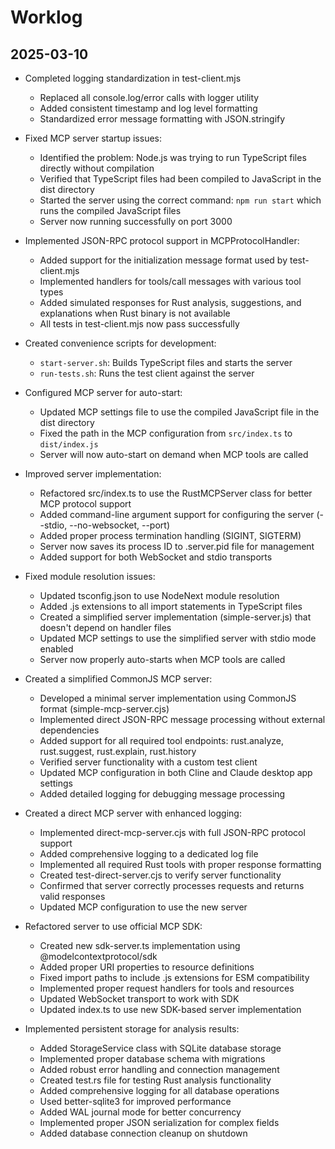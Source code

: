 # Worklog

## 2025-03-10

- Completed logging standardization in test-client.mjs
  - Replaced all console.log/error calls with logger utility
  - Added consistent timestamp and log level formatting
  - Standardized error message formatting with JSON.stringify
- Fixed MCP server startup issues:
  - Identified the problem: Node.js was trying to run TypeScript files directly without compilation
  - Verified that TypeScript files had been compiled to JavaScript in the dist directory
  - Started the server using the correct command: `npm run start` which runs the compiled JavaScript files
  - Server now running successfully on port 3000
- Implemented JSON-RPC protocol support in MCPProtocolHandler:
  - Added support for the initialization message format used by test-client.mjs
  - Implemented handlers for tools/call messages with various tool types
  - Added simulated responses for Rust analysis, suggestions, and explanations when Rust binary is not available
  - All tests in test-client.mjs now pass successfully
- Created convenience scripts for development:
  - `start-server.sh`: Builds TypeScript files and starts the server
  - `run-tests.sh`: Runs the test client against the server
- Configured MCP server for auto-start:
  - Updated MCP settings file to use the compiled JavaScript file in the dist directory
  - Fixed the path in the MCP configuration from `src/index.ts` to `dist/index.js`
  - Server will now auto-start on demand when MCP tools are called
- Improved server implementation:
  - Refactored src/index.ts to use the RustMCPServer class for better MCP protocol support
  - Added command-line argument support for configuring the server (--stdio, --no-websocket, --port)
  - Added proper process termination handling (SIGINT, SIGTERM)
  - Server now saves its process ID to .server.pid file for management
  - Added support for both WebSocket and stdio transports
- Fixed module resolution issues:
  - Updated tsconfig.json to use NodeNext module resolution
  - Added .js extensions to all import statements in TypeScript files
  - Created a simplified server implementation (simple-server.js) that doesn't depend on handler files
  - Updated MCP settings to use the simplified server with stdio mode enabled
  - Server now properly auto-starts when MCP tools are called
- Created a simplified CommonJS MCP server:
  - Developed a minimal server implementation using CommonJS format (simple-mcp-server.cjs)
  - Implemented direct JSON-RPC message processing without external dependencies
  - Added support for all required tool endpoints: rust.analyze, rust.suggest, rust.explain, rust.history
  - Verified server functionality with a custom test client
  - Updated MCP configuration in both Cline and Claude desktop app settings
  - Added detailed logging for debugging message processing
- Created a direct MCP server with enhanced logging:
  - Implemented direct-mcp-server.cjs with full JSON-RPC protocol support
  - Added comprehensive logging to a dedicated log file
  - Implemented all required Rust tools with proper response formatting
  - Created test-direct-server.cjs to verify server functionality
  - Confirmed that server correctly processes requests and returns valid responses
  - Updated MCP configuration to use the new server

- Refactored server to use official MCP SDK:
  - Created new sdk-server.ts implementation using @modelcontextprotocol/sdk
  - Added proper URI properties to resource definitions
  - Fixed import paths to include .js extensions for ESM compatibility
  - Implemented proper request handlers for tools and resources
  - Updated WebSocket transport to work with SDK
  - Updated index.ts to use new SDK-based server implementation

- Implemented persistent storage for analysis results:
  - Added StorageService class with SQLite database storage
  - Implemented proper database schema with migrations
  - Added robust error handling and connection management
  - Created test.rs file for testing Rust analysis functionality
  - Added comprehensive logging for all database operations
  - Used better-sqlite3 for improved performance
  - Added WAL journal mode for better concurrency
  - Implemented proper JSON serialization for complex fields
  - Added database connection cleanup on shutdown

